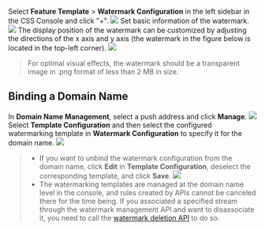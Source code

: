 Select **Feature Template** > **Watermark Configuration** in the left sidebar in the CSS Console and click "+".
![](https://main.qcloudimg.com/raw/573023a1d1d6fd921209799edbfa96e8.png)
Set basic information of the watermark.
![](https://main.qcloudimg.com/raw/f68fdfc704d8a706ccfef73a8d2a23be.png)
The display position of the watermark can be customized by adjusting the directions of the x axis and y axis (the watermark in the figure below is located in the top-left corner).
![](https://main.qcloudimg.com/raw/2fa0ba9edb3bbaec3615efc0ea063e59.png)

>For optimal visual effects, the watermark should be a transparent image in .png format of less than 2 MB in size.

## Binding a Domain Name
In **Domain Name Management**, select a push address and click **Manage**.
![](https://main.qcloudimg.com/raw/1986257b72420a985186648cbf96795a.png)
Select **Template Configuration** and then select the configured watermarking template in **Watermark Configuration** to specify it for the domain name.
![](https://main.qcloudimg.com/raw/637ec4e2692c9b1fdd06ccf336e439d8.png)


>- If you want to unbind the watermark configuration from the domain name, click **Edit** in **Template Configuration**, deselect the corresponding template, and click **Save**.
>![](https://main.qcloudimg.com/raw/bcd339ff01bd8f5108638a30d5a5f0c1.png)
>- The watermarking templates are managed at the domain name level in the console, and rules created by APIs cannot be canceled there for the time being. If you associated a specified stream through the watermark management API and want to disassociate it, you need to call the [watermark deletion API](https://intl.cloud.tencent.com/document/product/267/30824) to do so.

